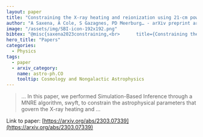 ```yaml
---
layout: paper
title: "Constraining the X-ray heating and reionization using 21-cm power spectra with Marginal Neural Ratio Estimation"
author: "A Saxena, A Cole, S Gazagnes, PD Meerburg… - arXiv preprint arXiv …, 2023 - arxiv.org"
image: "/assets/img/SBI-icon-192x192.png"
bibtex: "@misc{saxena2023constraining,<br>      title={Constraining the X-ray heating and reionization using 21-cm power spectra with Marginal Neural Ratio Estimation}, <br>      author={Anchal Saxena and Alex Cole and Simon Gazagnes and P. Daniel Meerburg and Christoph Weniger and Samuel J. Witte},<br>      year={2023},<br>      eprint={2303.07339},<br>      archivePrefix={arXiv},<br>      primaryClass={astro-ph.CO}<br>}"
hero_title: "Papers"
categories:
  - Physics
tags:
  - paper
  - arxiv_category:
    name: astro-ph.CO
    tooltip: Cosmology and Nongalactic Astrophysics
---
```

>… In this paper, we performed Simulation-Based Inference through a MNRE algorithm, swyft, to constrain the astrophysical parameters that govern the X-ray heating and …

Link to paper: [https://arxiv.org/abs/2303.07339](https://arxiv.org/abs/2303.07339)


